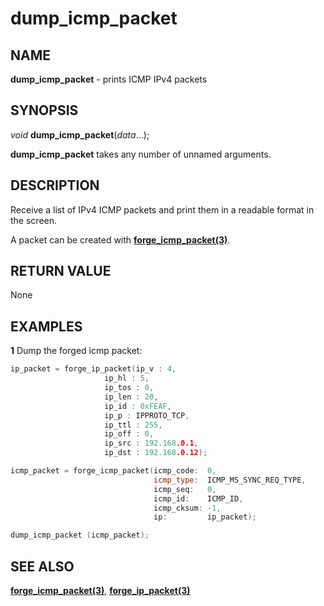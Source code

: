 # dump_icmp_packet

## NAME

**dump_icmp_packet** - prints ICMP IPv4 packets

## SYNOPSIS

*void* **dump_icmp_packet**(*data*...);

**dump_icmp_packet** takes any number of unnamed arguments.

## DESCRIPTION

Receive a list of IPv4 ICMP packets and print them in a readable format in the screen.

A packet can be created with **[forge_icmp_packet(3)](forge_icmp_packet.md)**.

## RETURN VALUE

None

## EXAMPLES

**1** Dump the forged icmp packet:
```cpp
ip_packet = forge_ip_packet(ip_v : 4,
                     ip_hl : 5,
                     ip_tos : 0,
                     ip_len : 20,
                     ip_id : 0xFEAF,
                     ip_p : IPPROTO_TCP,
                     ip_ttl : 255,
                     ip_off : 0,
                     ip_src : 192.168.0.1,
                     ip_dst : 192.168.0.12);

icmp_packet = forge_icmp_packet(icmp_code:  0,
                                icmp_type:  ICMP_MS_SYNC_REQ_TYPE,
                                icmp_seq:   0,
                                icmp_id:    ICMP_ID,
                                icmp_cksum: -1,
                                ip:         ip_packet);

dump_icmp_packet (icmp_packet);
```

## SEE ALSO

**[forge_icmp_packet(3)](forge_icmp_packet.md)**, **[forge_ip_packet(3)](forge_ip_packet.md)**
